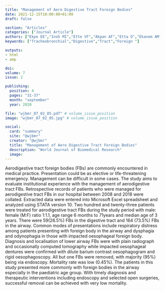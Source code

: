 ```yaml
---
title: "Management of Aero Digestive Tract Foreign Bodies"
date: 2021-12-15T10:00:00+01:00
draft: false

section: "Articles"
categories: ["Journal Article"]
authors: ["Ekpe EE","Inoh MI","Ette VF","Akpan AF","Etta O","Ekanem AM"]
keywords: ["Tracheobronchial","Digestive","Tract","Foreign "]

outputs: 
- html
- amp

doi:
volume: 7
issue: 2

publishing:
  position: 4
  pages: "31-37"
  month: "september"
  year: 2020

file: "wjbmr_07_02_05.pdf" # volume_issue_position
image: "wjbmr_07_02_05.jpg" # volume_issue_position

social:
  card: "summary"
  site: "@wjbmr"
  creator: "@wjbmr"
  title: "Management of Aero Digestive Tract Foreign Bodies"
  description: "World Journal of Biomedical Research"
  image:
---
```

Aerodigestive tract foreign bodies (FBs) are commonly encountered in medical practice. Presentation
could be as elective or life-threatening emergency. Management can be difficult in some cases. The
study aims to evaluate institutional experience with the management of aerodigestive tract FBs.
Retrospective records of patients who were managed for aerodigestive tract FBs in our hospital
between 2008 and 2018 were collated. Extracted data were entered into Microsoft Excel spreadsheet
and analyzed using STATA version 10. Two hundred and twenty-three patients were treated for
aerodigestive tract FBs during the study period with male: female (M:F) ratio 1:1.1, age range 6
months to 71years and median age of 3 years. There were 59(26.5%) FBs in the digestive tract and 164
(73.5%) FBs in the airway. Common modes of presentations include respiratory distress among
patients presenting with foreign body in the airway and dysphagia and odynophagia in those with
impacted oesophageal foreign body. Diagnosis and localisation of lower airway FBs were with plain
radiograph and occasionally computed tomography while impacted oesophageal dentures were
confirmed with dilute barium contrast oesophagogram and rigid oesophagoscopy. All but one FBs
were removed, with majority (95%) being via endoscopy. Mortality rate was low (0.45%). The patients
in this study presented more commonly with foreign bodies in the airway especially in the paediatric
age group. With timely diagnosis and therapeutic interventions including endoscopy and selected open
surgeries, successful removal can be achieved with very low mortality.
